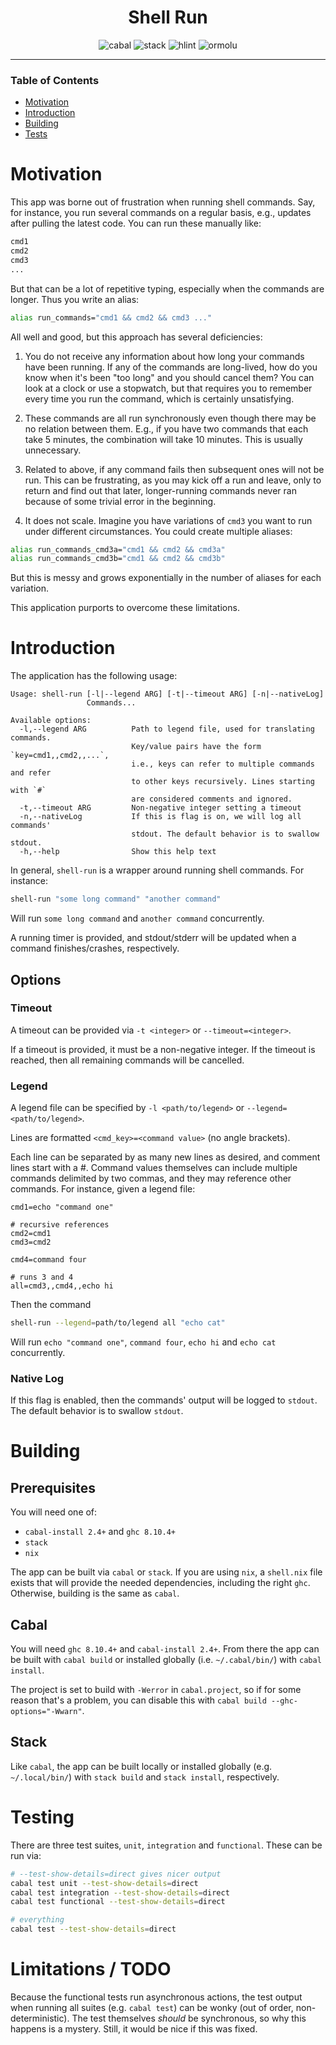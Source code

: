<div align="center">

# Shell Run

![cabal](https://github.com/tbidne/shell-run/workflows/cabal/badge.svg?branch=main)
![stack](https://github.com/tbidne/shell-run/workflows/stack/badge.svg?branch=main)
![hlint](https://github.com/tbidne/shell-run/workflows/hlint/badge.svg?branch=main)
![ormolu](https://github.com/tbidne/shell-run/workflows/ormolu/badge.svg?branch=main)

</div>

---

### Table of Contents
- [Motivation](#motivation)
- [Introduction](#introduction)
- [Building](#building)
- [Tests](#tests)

# Motivation

This app was borne out of frustration when running shell commands. Say, for instance, you run several commands on a regular basis, e.g., updates after pulling the latest code. You can run these manually like:

```sh
cmd1
cmd2
cmd3
...
```

But that can be a lot of repetitive typing, especially when the commands are longer. Thus you write an alias:

```sh
alias run_commands="cmd1 && cmd2 && cmd3 ..."
```

All well and good, but this approach has several deficiencies:

1. You do not receive any information about how long your commands have been running. If any of the commands are long-lived, how do you know when it's been "too long" and you should cancel them? You can look at a clock or use a stopwatch, but that requires you to remember every time you run the command, which is certainly unsatisfying.

1. These commands are all run synchronously even though there may be no relation between them. E.g., if you have two commands that each take 5 minutes, the combination will take 10 minutes. This is usually unnecessary.

1. Related to above, if any command fails then subsequent ones will not be run. This can be frustrating, as you may kick off a run and leave, only to return and find out that later, longer-running commands never ran because of some trivial error in the beginning.

1. It does not scale. Imagine you have variations of `cmd3` you want to run under different circumstances. You could create multiple aliases:

```sh
alias run_commands_cmd3a="cmd1 && cmd2 && cmd3a"
alias run_commands_cmd3b="cmd1 && cmd2 && cmd3b"
```

But this is messy and grows exponentially in the number of aliases for each variation.

This application purports to overcome these limitations.

# Introduction

The application has the following usage:
```text
Usage: shell-run [-l|--legend ARG] [-t|--timeout ARG] [-n|--nativeLog]
                 Commands...

Available options:
  -l,--legend ARG          Path to legend file, used for translating commands.
                           Key/value pairs have the form `key=cmd1,,cmd2,,...`,
                           i.e., keys can refer to multiple commands and refer
                           to other keys recursively. Lines starting with `#`
                           are considered comments and ignored.
  -t,--timeout ARG         Non-negative integer setting a timeout
  -n,--nativeLog           If this is flag is on, we will log all commands'
                           stdout. The default behavior is to swallow stdout.
  -h,--help                Show this help text
```

In general, `shell-run` is a wrapper around running shell commands. For instance:

```sh
shell-run "some long command" "another command"
```

Will run `some long command` and `another command` concurrently.

A running timer is provided, and stdout/stderr will be updated when a command finishes/crashes, respectively.

## Options

### Timeout

A timeout can be provided via `-t <integer>` or `--timeout=<integer>`.


If a timeout is provided, it must be a non-negative integer. If the timeout is reached, then all remaining commands will be cancelled.

### Legend

A legend file can be specified by `-l <path/to/legend>` or `--legend=<path/to/legend>`.


Lines are formatted `<cmd_key>=<command value>` (no angle brackets).

Each line can be separated by as many new lines as desired, and comment lines start with a #. Command values themselves can include multiple commands delimited by two commas, and they may reference other commands. For instance, given a legend file:

```text
cmd1=echo "command one"

# recursive references
cmd2=cmd1
cmd3=cmd2

cmd4=command four

# runs 3 and 4
all=cmd3,,cmd4,,echo hi
```

Then the command

```sh
shell-run --legend=path/to/legend all "echo cat"
```

Will run `echo "command one"`, `command four`, `echo hi` and `echo cat` concurrently.

### Native Log

If this flag is enabled, then the commands' output will be logged to `stdout`. The default behavior is to swallow `stdout`.

# Building

## Prerequisites

You will need one of:

- `cabal-install 2.4+` and `ghc 8.10.4+`
- `stack`
- `nix`

The app can be built via `cabal` or `stack`. If you are using `nix`, a `shell.nix` file exists that will provide the needed dependencies, including the right `ghc`. Otherwise, building is the same as `cabal`.

## Cabal

You will need `ghc 8.10.4+` and `cabal-install 2.4+`. From there the app can be built with `cabal build` or installed globally (i.e. `~/.cabal/bin/`) with `cabal install`.

The project is set to build with `-Werror` in `cabal.project`, so if for some reason that's a problem, you can disable this with `cabal build --ghc-options="-Wwarn"`.

## Stack

Like `cabal`, the app can be built locally or installed globally (e.g. `~/.local/bin/`) with `stack build` and `stack install`, respectively.

# Testing

There are three test suites, `unit`, `integration` and `functional`. These can be run via:

```sh
# --test-show-details=direct gives nicer output
cabal test unit --test-show-details=direct
cabal test integration --test-show-details=direct
cabal test functional --test-show-details=direct

# everything
cabal test --test-show-details=direct
```

# Limitations / TODO

Because the functional tests run asynchronous actions, the test output when running all suites (e.g. `cabal test`) can be wonky (out of order, non-deterministic). The test themselves _should_ be synchronous, so why this happens is a mystery. Still, it would be nice if this was fixed.
